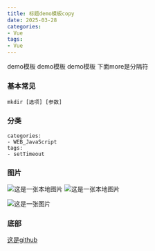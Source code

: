 ```yaml
---
title: 标题demo模板copy
date: 2025-03-28
categories: 
- Vue
tags:
- Vue
---
```

demo模板
demo模板
demo模板
下面more是分隔符

<!-- more -->

### 基本常见

```
mkdir [选项] [参数]
```

### 分类

```
categories: 
- WEB_JavaScript
tags:
- setTimeout
```


### 图片

![这是一张本地图片](/img/linux/root_passwd.png "这是一张本地图片")
![这是一张本地图片](/img/octocat.png "这是一张本地图片")

![这是一张图片](https://github.githubassets.com/images/icons/emoji/octocat.png "这是一张图片")


### 底部

 [这是github](https://github.com "这是github")























